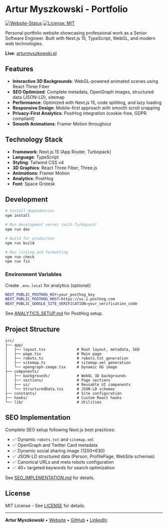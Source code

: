 # Artur Myszkowski - Portfolio

[![Website-Status](https://img.shields.io/website?down_color=lightgrey&down_message=offline&up_color=blue&up_message=online&url=https%3A%2F%2Farturmyszkowski.pl)](https://arturmyszkowski.pl)
[![License: MIT](https://img.shields.io/badge/License-MIT-yellow.svg)](https://opensource.org/licenses/MIT)

Personal portfolio website showcasing professional work as a Senior Software Engineer. Built with Next.js 15, TypeScript, WebGL, and modern web technologies.

**Live**: [arturmyszkowski.pl](https://arturmyszkowski.pl)

## Features

- **Interactive 3D Backgrounds**: WebGL-powered animated scenes using React Three Fiber
- **SEO Optimized**: Complete metadata, OpenGraph images, structured data (JSON-LD), sitemap
- **Performance**: Optimized with Next.js 15, code splitting, and lazy loading
- **Responsive Design**: Mobile-first approach with smooth scroll snapping
- **Privacy-First Analytics**: PostHog integration (cookie-free, GDPR compliant)
- **Smooth Animations**: Framer Motion throughout

## Technology Stack

- **Framework**: Next.js 15 (App Router, Turbopack)
- **Language**: TypeScript
- **Styling**: Tailwind CSS v4
- **3D Graphics**: React Three Fiber, Three.js
- **Animations**: Framer Motion
- **Analytics**: PostHog
- **Font**: Space Grotesk

## Development

```bash
# Install dependencies
npm install

# Run development server (with Turbopack)
npm run dev

# Build for production
npm run build

# Run linting and formatting
npm run check
npm run fix
```

### Environment Variables

Create `.env.local` for analytics (optional):

```bash
NEXT_PUBLIC_POSTHOG_KEY=your_posthog_key
NEXT_PUBLIC_POSTHOG_HOST=https://us.i.posthog.com
NEXT_PUBLIC_GOOGLE_SITE_VERIFICATION=your_verification_code
```

See [ANALYTICS_SETUP.md](ANALYTICS_SETUP.md) for PostHog setup.

## Project Structure

```
src/
├── app/
│   ├── layout.tsx              # Root layout, metadata, SEO
│   ├── page.tsx                # Main page
│   ├── robots.ts               # robots.txt generation
│   ├── sitemap.ts              # sitemap.xml generation
│   └── opengraph-image.tsx     # Dynamic OG image
├── components/
│   ├── backgrounds/            # WebGL 3D backgrounds
│   ├── sections/               # Page sections
│   ├── ui/                     # Reusable UI components
│   └── StructuredData.tsx      # JSON-LD schemas
├── constants/                  # Site configuration
├── hooks/                      # Custom React hooks
└── lib/                        # Utilities
```

## SEO Implementation

Complete SEO setup following Next.js best practices:

- ✅ Dynamic `robots.txt` and `sitemap.xml`
- ✅ OpenGraph and Twitter Card metadata
- ✅ Dynamic social sharing image (1200×630)
- ✅ JSON-LD structured data (Person, ProfilePage, WebSite schemas)
- ✅ Canonical URLs and meta robots configuration
- ✅ 40+ targeted keywords for search optimization

See [SEO_IMPLEMENTATION.md](SEO_IMPLEMENTATION.md) for details.

## License

MIT License - See [LICENSE](LICENSE) for details.

---

**Artur Myszkowski** • [Website](https://arturmyszkowski.pl) • [GitHub](https://github.com/rthrs) • [LinkedIn](https://linkedin.com/in/artur-myszkowski)
